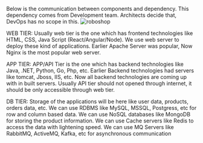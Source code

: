 
Below is the communication between components and dependency. This dependency comes from Development team. Architects decide that, DevOps has no scope in this.
![roboshop](https://github.com/user-attachments/assets/44d0925d-1103-4739-95cf-a28cf33e3140)

WEB TIER:
Usually web tier is the one which has frontend technologies like HTML, CSS, Java Script (React/Angular/Node).
We use web server to deploy these kind of applications.
Earlier Apache Server was popular, Now Nginx is the most popular web server.

APP TIER:
APP/API Tier is the one which has backend technologies like Java, .NET, Python, Go, Php, etc.
Earlier Backend technologies had servers like tomcat, Jboss, IIS, etc.
Now all backend technologies are coming up with in built servers.
Usually API tier should not opened through internet, it should be only accessible through web tier.


DB TIER:
Storage of the applications will be here like user data, products, orders data, etc.
We can use RDBMS like MySQL, MSSQL, Postgress, etc for row and column based data.
We can use NoSQL databases like MongoDB for storing the product information.
We can use Cache servers like Redis to access the data with lightening speed.
We can use MQ Servers like RabbitMQ, ActiveMQ, Kafka, etc for asynchronous communication
